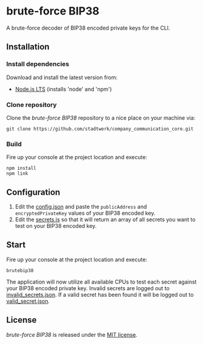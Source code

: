 brute-force BIP38
=================

A brute-force decoder of BIP38 encoded private keys for the CLI.

## Installation

### Install dependencies

Download and install the latest version from:

* [Node.js LTS](https://nodejs.org/en/download/) (installs 'node' and 'npm')

### Clone repository

Clone the *brute-force BIP38* repository to a nice place on your machine via:

    git clone https://github.com/stadtwerk/company_communication_core.git

### Build

Fire up your console at the project location and execute:

    npm install
    npm link

## Configuration

1. Edit the [config.json](./config.json) and paste the `publicAddress` and `encryptedPrivateKey` values of your BIP38 encoded key.
2. Edit the [secrets.js](./secrets.js) so that it will return an array of all secrets you want to test on your BIP38 encoded key.

## Start

Fire up your console at the project location and execute:

    brutebip38

The application will now utilize all available CPUs to test each secret against your BIP38 encoded private key. Invalid secrets are logged out to [invalid_secrets.json](./invalid_secrets.json). If a valid secret has been found it will be logged out to [valid_secret.json](./valid_secret.json).

License
-------
*brute-force BIP38* is released under the [MIT license](https://opensource.org/licenses/MIT).
